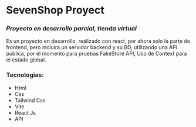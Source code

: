 # SevenShop Proyect
### _Proyecto en desarrollo parcial, tienda virtual_

Es un proyecto en desarrollo, realizado con react, por ahora solo la parte de frontend, pero incluira un servidor backend y su BD, utilizando una API publica, por el momento para pruebas FakeStore API, Uso de Context para el estado global.

### Tecnologias:

- Html
- Css
- Tailwind Css
- Vite
- React Js
- API
